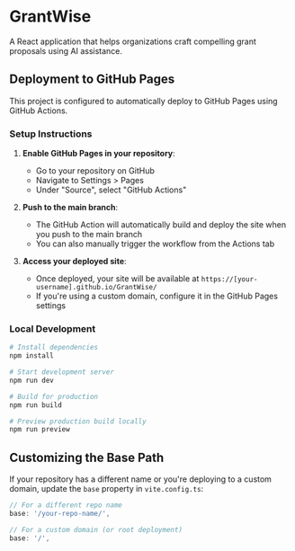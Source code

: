 # GrantWise

A React application that helps organizations craft compelling grant proposals using AI assistance.

## Deployment to GitHub Pages

This project is configured to automatically deploy to GitHub Pages using GitHub Actions.

### Setup Instructions

1. **Enable GitHub Pages in your repository**:
   - Go to your repository on GitHub
   - Navigate to Settings > Pages
   - Under "Source", select "GitHub Actions"

2. **Push to the main branch**:
   - The GitHub Action will automatically build and deploy the site when you push to the main branch
   - You can also manually trigger the workflow from the Actions tab

3. **Access your deployed site**:
   - Once deployed, your site will be available at `https://[your-username].github.io/GrantWise/`
   - If you're using a custom domain, configure it in the GitHub Pages settings

### Local Development

```bash
# Install dependencies
npm install

# Start development server
npm run dev

# Build for production
npm run build

# Preview production build locally
npm run preview
```

## Customizing the Base Path

If your repository has a different name or you're deploying to a custom domain, update the `base` property in `vite.config.ts`:

```typescript
// For a different repo name
base: '/your-repo-name/',

// For a custom domain (or root deployment)
base: '/',
``` 